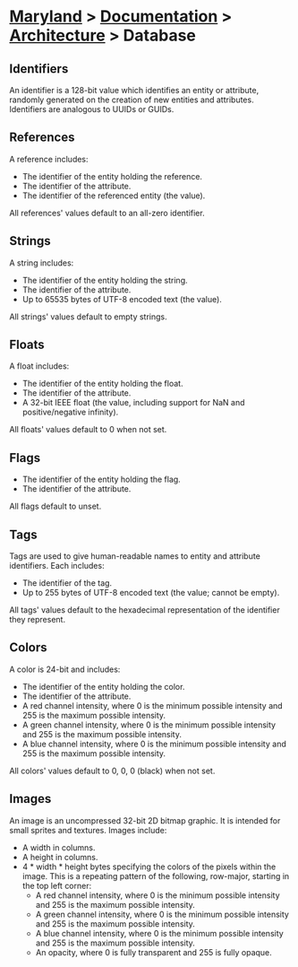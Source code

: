 # [Maryland](../../readme.md) > [Documentation](../readme.md) > [Architecture](./readme.md) > Database

## Identifiers

An identifier is a 128-bit value which identifies an entity or attribute, randomly generated on the creation of new entities and attributes.  Identifiers are analogous to UUIDs or GUIDs.

## References

A reference includes:

- The identifier of the entity holding the reference.
- The identifier of the attribute.
- The identifier of the referenced entity (the value).

All references' values default to an all-zero identifier.

## Strings

A string includes:

- The identifier of the entity holding the string.
- The identifier of the attribute.
- Up to 65535 bytes of UTF-8 encoded text (the value).

All strings' values default to empty strings.

## Floats

A float includes:

- The identifier of the entity holding the float.
- The identifier of the attribute.
- A 32-bit IEEE float (the value, including support for NaN and positive/negative infinity).

All floats' values default to 0 when not set.

## Flags

- The identifier of the entity holding the flag.
- The identifier of the attribute.

All flags default to unset.

## Tags

Tags are used to give human-readable names to entity and attribute identifiers.  Each includes:

- The identifier of the tag.
- Up to 255 bytes of UTF-8 encoded text (the value; cannot be empty).

All tags' values default to the hexadecimal representation of the identifier they represent.

## Colors

A color is 24-bit and includes:

- The identifier of the entity holding the color.
- The identifier of the attribute.
- A red channel intensity, where 0 is the minimum possible intensity and 255 is the maximum possible intensity.
- A green channel intensity, where 0 is the minimum possible intensity and 255 is the maximum possible intensity.
- A blue channel intensity, where 0 is the minimum possible intensity and 255 is the maximum possible intensity.

All colors' values default to 0, 0, 0 (black) when not set.

## Images

An image is an uncompressed 32-bit 2D bitmap graphic.  It is intended for small sprites and textures.  Images include:

- A width in columns.
- A height in columns.
- 4 * width * height bytes specifying the colors of the pixels within the image.  This is a repeating pattern of the following, row-major, starting in the top left corner:
  - A red channel intensity, where 0 is the minimum possible intensity and 255 is the maximum possible intensity.
  - A green channel intensity, where 0 is the minimum possible intensity and 255 is the maximum possible intensity.
  - A blue channel intensity, where 0 is the minimum possible intensity and 255 is the maximum possible intensity.
  - An opacity, where 0 is fully transparent and 255 is fully opaque.
